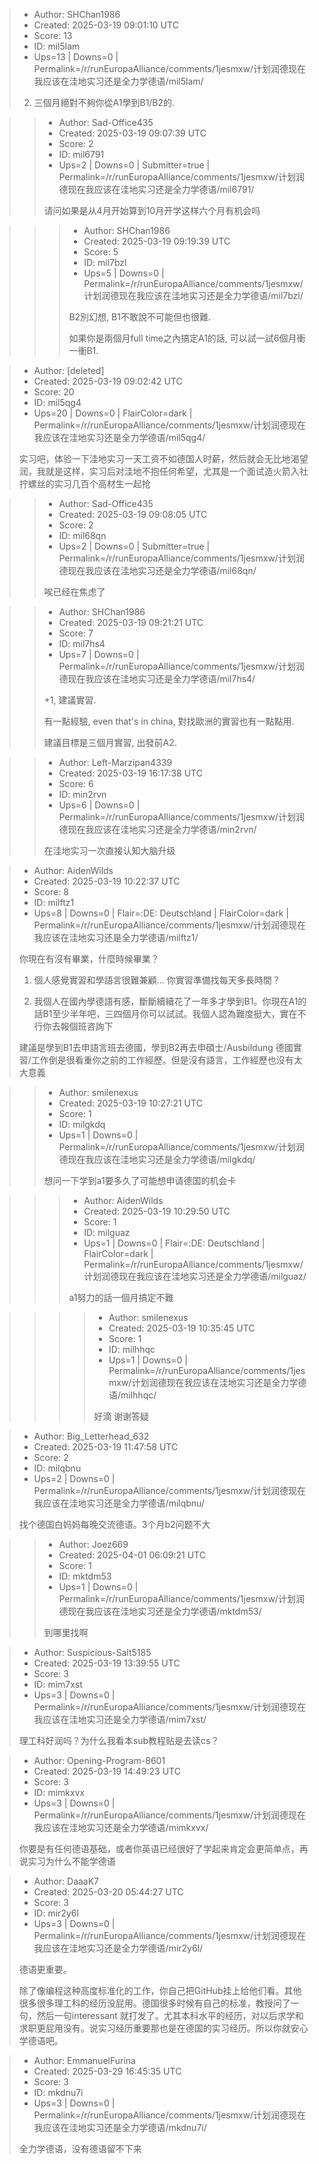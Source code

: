 > - Author: SHChan1986
> - Created: 2025-03-19 09:01:10 UTC
> - Score: 13
> - ID: mil5lam
> - Ups=13 | Downs=0 | Permalink=/r/runEuropaAlliance/comments/1jesmxw/计划润德现在我应该在洼地实习还是全力学德语/mil5lam/
>
> 2. 三個月絕對不夠你從A1學到B1/B2的.

>> - Author: Sad-Office435
>> - Created: 2025-03-19 09:07:39 UTC
>> - Score: 2
>> - ID: mil6791
>> - Ups=2 | Downs=0 | Submitter=true | Permalink=/r/runEuropaAlliance/comments/1jesmxw/计划润德现在我应该在洼地实习还是全力学德语/mil6791/
>>
>> 请问如果是从4月开始算到10月开学这样六个月有机会吗

>>> - Author: SHChan1986
>>> - Created: 2025-03-19 09:19:39 UTC
>>> - Score: 5
>>> - ID: mil7bzl
>>> - Ups=5 | Downs=0 | Permalink=/r/runEuropaAlliance/comments/1jesmxw/计划润德现在我应该在洼地实习还是全力学德语/mil7bzl/
>>>
>>> B2別幻想, B1不敢說不可能但也很難.
>>> 
>>> 如果你是兩個月full time之內搞定A1的話, 可以試一試6個月衝一衝B1.

> - Author: [deleted]
> - Created: 2025-03-19 09:02:42 UTC
> - Score: 20
> - ID: mil5qg4
> - Ups=20 | Downs=0 | FlairColor=dark | Permalink=/r/runEuropaAlliance/comments/1jesmxw/计划润德现在我应该在洼地实习还是全力学德语/mil5qg4/
>
> 实习吧，体验一下洼地实习一天工资不如德国人时薪，然后就会无比地渴望润，我就是这样，实习后对洼地不抱任何希望，尤其是一个面试造火箭入社拧螺丝的实习几百个高材生一起抢

>> - Author: Sad-Office435
>> - Created: 2025-03-19 09:08:05 UTC
>> - Score: 2
>> - ID: mil68qn
>> - Ups=2 | Downs=0 | Submitter=true | Permalink=/r/runEuropaAlliance/comments/1jesmxw/计划润德现在我应该在洼地实习还是全力学德语/mil68qn/
>>
>> 唉已经在焦虑了

>> - Author: SHChan1986
>> - Created: 2025-03-19 09:21:21 UTC
>> - Score: 7
>> - ID: mil7hs4
>> - Ups=7 | Downs=0 | Permalink=/r/runEuropaAlliance/comments/1jesmxw/计划润德现在我应该在洼地实习还是全力学德语/mil7hs4/
>>
>> \+1, 建議實習.
>> 
>> 有一點經驗, even that's in china, 對找歐洲的實習也有一點點用.
>> 
>> 建議目標是三個月實習, 出發前A2.

>> - Author: Left-Marzipan4339
>> - Created: 2025-03-19 16:17:38 UTC
>> - Score: 6
>> - ID: min2rvn
>> - Ups=6 | Downs=0 | Permalink=/r/runEuropaAlliance/comments/1jesmxw/计划润德现在我应该在洼地实习还是全力学德语/min2rvn/
>>
>> 在洼地实习一次直接认知大脑升级

> - Author: AidenWilds
> - Created: 2025-03-19 10:22:37 UTC
> - Score: 8
> - ID: milftz1
> - Ups=8 | Downs=0 | Flair=:DE: Deutschland | FlairColor=dark | Permalink=/r/runEuropaAlliance/comments/1jesmxw/计划润德现在我应该在洼地实习还是全力学德语/milftz1/
>
> 你現在有沒有畢業，什麼時候畢業？
> 
> 1. 個人感覺實習和學語言很難兼顧... 你實習準備找每天多長時間？
> 
> 2. 我個人在國內學德語有感，斷斷續續花了一年多才學到B1。你現在A1的話B1至少半年吧，三四個月你可以試試。我個人認為難度挺大，實在不行你去報個班咨詢下
> 
> 建議是學到B1去申語言班去德國，學到B2再去申碩士/Ausbildung
> 德國實習/工作倒是很看重你之前的工作經歷。但是沒有語言，工作經歷也沒有太大意義

>> - Author: smilenexus
>> - Created: 2025-03-19 10:27:21 UTC
>> - Score: 1
>> - ID: milgkdq
>> - Ups=1 | Downs=0 | Permalink=/r/runEuropaAlliance/comments/1jesmxw/计划润德现在我应该在洼地实习还是全力学德语/milgkdq/
>>
>> 想问一下学到a1要多久了可能想申请德国的机会卡

>>> - Author: AidenWilds
>>> - Created: 2025-03-19 10:29:50 UTC
>>> - Score: 1
>>> - ID: milguaz
>>> - Ups=1 | Downs=0 | Flair=:DE: Deutschland | FlairColor=dark | Permalink=/r/runEuropaAlliance/comments/1jesmxw/计划润德现在我应该在洼地实习还是全力学德语/milguaz/
>>>
>>> a1努力的話一個月搞定不難

>>>> - Author: smilenexus
>>>> - Created: 2025-03-19 10:35:45 UTC
>>>> - Score: 1
>>>> - ID: milhhqc
>>>> - Ups=1 | Downs=0 | Permalink=/r/runEuropaAlliance/comments/1jesmxw/计划润德现在我应该在洼地实习还是全力学德语/milhhqc/
>>>>
>>>> 好滴 谢谢答疑

> - Author: Big_Letterhead_632
> - Created: 2025-03-19 11:47:58 UTC
> - Score: 2
> - ID: milqbnu
> - Ups=2 | Downs=0 | Permalink=/r/runEuropaAlliance/comments/1jesmxw/计划润德现在我应该在洼地实习还是全力学德语/milqbnu/
>
> 找个德国白妈妈每晚交流德语。3个月b2问题不大

>> - Author: Joez669
>> - Created: 2025-04-01 06:09:21 UTC
>> - Score: 1
>> - ID: mktdm53
>> - Ups=1 | Downs=0 | Permalink=/r/runEuropaAlliance/comments/1jesmxw/计划润德现在我应该在洼地实习还是全力学德语/mktdm53/
>>
>> 到哪里找啊

> - Author: Suspicious-Salt5185
> - Created: 2025-03-19 13:39:55 UTC
> - Score: 3
> - ID: mim7xst
> - Ups=3 | Downs=0 | Permalink=/r/runEuropaAlliance/comments/1jesmxw/计划润德现在我应该在洼地实习还是全力学德语/mim7xst/
>
> 理工科好润吗？为什么我看本sub教程贴是去读cs？

> - Author: Opening-Program-8601
> - Created: 2025-03-19 14:49:23 UTC
> - Score: 3
> - ID: mimkxvx
> - Ups=3 | Downs=0 | Permalink=/r/runEuropaAlliance/comments/1jesmxw/计划润德现在我应该在洼地实习还是全力学德语/mimkxvx/
>
> 你要是有任何德语基础，或者你英语已经很好了学起来肯定会更简单点，再说实习为什么不能学德语

> - Author: DaaaK7
> - Created: 2025-03-20 05:44:27 UTC
> - Score: 3
> - ID: mir2y6l
> - Ups=3 | Downs=0 | Permalink=/r/runEuropaAlliance/comments/1jesmxw/计划润德现在我应该在洼地实习还是全力学德语/mir2y6l/
>
> 德语更重要。
> 
> 除了像编程这种高度标准化的工作，你自己把GitHub挂上给他们看。其他很多很多理工科的经历没屁用。德国很多时候有自己的标准，教授问了一句，然后一句interessant 就打发了。尤其本科水平的经历，对以后求学和求职更屁用没有。说实习经历重要那也是在德国的实习经历。所以你就安心学德语吧。

> - Author: EmmanuelFurina
> - Created: 2025-03-29 16:45:35 UTC
> - Score: 3
> - ID: mkdnu7i
> - Ups=3 | Downs=0 | Permalink=/r/runEuropaAlliance/comments/1jesmxw/计划润德现在我应该在洼地实习还是全力学德语/mkdnu7i/
>
> 全力学德语，没有德语留不下来
